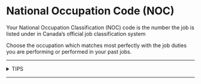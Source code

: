 # National Occupation Code (NOC)

Your National Occupation Classification (NOC) code is the number the job is listed under in Canada’s official job classification system

Choose the occupation which matches most perfectly with the job duties you are performing or performed in your past jobs.

***

<details>

<summary>TIPS</summary>

Use the link below to get more details and identify you relevant NOC code: \
[https://www.canada.ca/en/immigration-refugees-citizenship/services/immigrate-canada/express-entry/eligibility/find-national-occupation-code.html](https://www.canada.ca/en/immigration-refugees-citizenship/services/immigrate-canada/express-entry/eligibility/find-national-occupation-code.html)

</details>

***
